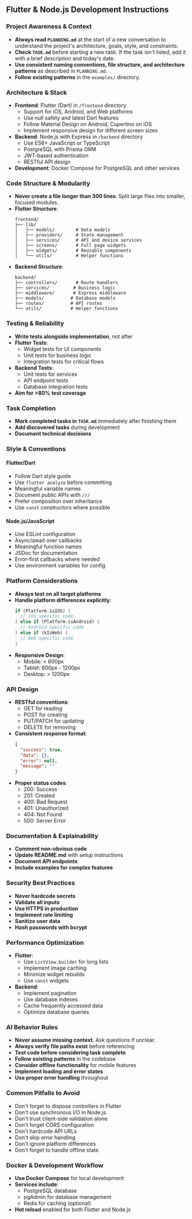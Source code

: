 ## Flutter & Node.js Development Instructions

### Project Awareness & Context
- **Always read `PLANNING.md`** at the start of a new conversation to understand the project's architecture, goals, style, and constraints.
- **Check `TASK.md`** before starting a new task. If the task isn't listed, add it with a brief description and today's date.
- **Use consistent naming conventions, file structure, and architecture patterns** as described in `PLANNING.md`.
- **Follow existing patterns** in the `examples/` directory.

### Architecture & Stack
- **Frontend**: Flutter (Dart) in `/frontend` directory
  - Support for iOS, Android, and Web platforms
  - Use null safety and latest Dart features
  - Follow Material Design on Android, Cupertino on iOS
  - Implement responsive design for different screen sizes
- **Backend**: Node.js with Express in `/backend` directory
  - Use ES6+ JavaScript or TypeScript
  - PostgreSQL with Prisma ORM
  - JWT-based authentication
  - RESTful API design
- **Development**: Docker Compose for PostgreSQL and other services

### Code Structure & Modularity
- **Never create a file longer than 300 lines**. Split large files into smaller, focused modules.
- **Flutter Structure**:
  ```
  frontend/
  ├── lib/
  │   ├── models/        # Data models
  │   ├── providers/     # State management
  │   ├── services/      # API and device services
  │   ├── screens/       # Full page widgets
  │   ├── widgets/       # Reusable components
  │   └── utils/         # Helper functions
  ```
- **Backend Structure**:
  ```
  backend/
  ├── controllers/       # Route handlers
  ├── services/         # Business logic
  ├── middleware/       # Express middleware
  ├── models/          # Database models
  ├── routes/          # API routes
  └── utils/           # Helper functions
  ```

### Testing & Reliability
- **Write tests alongside implementation**, not after
- **Flutter Tests**:
  - Widget tests for UI components
  - Unit tests for business logic
  - Integration tests for critical flows
- **Backend Tests**:
  - Unit tests for services
  - API endpoint tests
  - Database integration tests
- **Aim for >80% test coverage**

### Task Completion
- **Mark completed tasks in `TASK.md`** immediately after finishing them
- **Add discovered tasks** during development
- **Document technical decisions**

### Style & Conventions

#### Flutter/Dart
- Follow Dart style guide
- Use `flutter analyze` before committing
- Meaningful variable names
- Document public APIs with `///`
- Prefer composition over inheritance
- Use `const` constructors where possible

#### Node.js/JavaScript
- Use ESLint configuration
- Async/await over callbacks
- Meaningful function names
- JSDoc for documentation
- Error-first callbacks where needed
- Use environment variables for config

### Platform Considerations
- **Always test on all target platforms**
- **Handle platform differences explicitly**:
  ```dart
  if (Platform.isIOS) {
    // iOS specific code
  } else if (Platform.isAndroid) {
    // Android specific code
  } else if (kIsWeb) {
    // Web specific code
  }
  ```
- **Responsive Design**:
  - Mobile: < 600px
  - Tablet: 600px - 1200px
  - Desktop: > 1200px

### API Design
- **RESTful conventions**:
  - GET for reading
  - POST for creating
  - PUT/PATCH for updating
  - DELETE for removing
- **Consistent response format**:
  ```json
  {
    "success": true,
    "data": {},
    "error": null,
    "message": ""
  }
  ```
- **Proper status codes**:
  - 200: Success
  - 201: Created
  - 400: Bad Request
  - 401: Unauthorized
  - 404: Not Found
  - 500: Server Error

### Documentation & Explainability
- **Comment non-obvious code**
- **Update README.md** with setup instructions
- **Document API endpoints**
- **Include examples for complex features**

### Security Best Practices
- **Never hardcode secrets**
- **Validate all inputs**
- **Use HTTPS in production**
- **Implement rate limiting**
- **Sanitize user data**
- **Hash passwords with bcrypt**

### Performance Optimization
- **Flutter**:
  - Use `ListView.builder` for long lists
  - Implement image caching
  - Minimize widget rebuilds
  - Use `const` widgets
- **Backend**:
  - Implement pagination
  - Use database indexes
  - Cache frequently accessed data
  - Optimize database queries

### AI Behavior Rules
- **Never assume missing context**. Ask questions if unclear.
- **Always verify file paths exist** before referencing
- **Test code before considering task complete**
- **Follow existing patterns** in the codebase
- **Consider offline functionality** for mobile features
- **Implement loading and error states**
- **Use proper error handling** throughout

### Common Pitfalls to Avoid
- Don't forget to dispose controllers in Flutter
- Don't use synchronous I/O in Node.js
- Don't trust client-side validation alone
- Don't forget CORS configuration
- Don't hardcode API URLs
- Don't skip error handling
- Don't ignore platform differences
- Don't forget to handle offline state

### Docker & Development Workflow
- **Use Docker Compose** for local development
- **Services include**:
  - PostgreSQL database
  - pgAdmin for database management
  - Redis for caching (optional)
- **Hot reload** enabled for both Flutter and Node.js